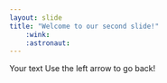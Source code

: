 ```yaml
---
layout: slide
title: "Welcome to our second slide!"
	:wink:
    :astronaut:
---
```

Your text
Use the left arrow to go back!
